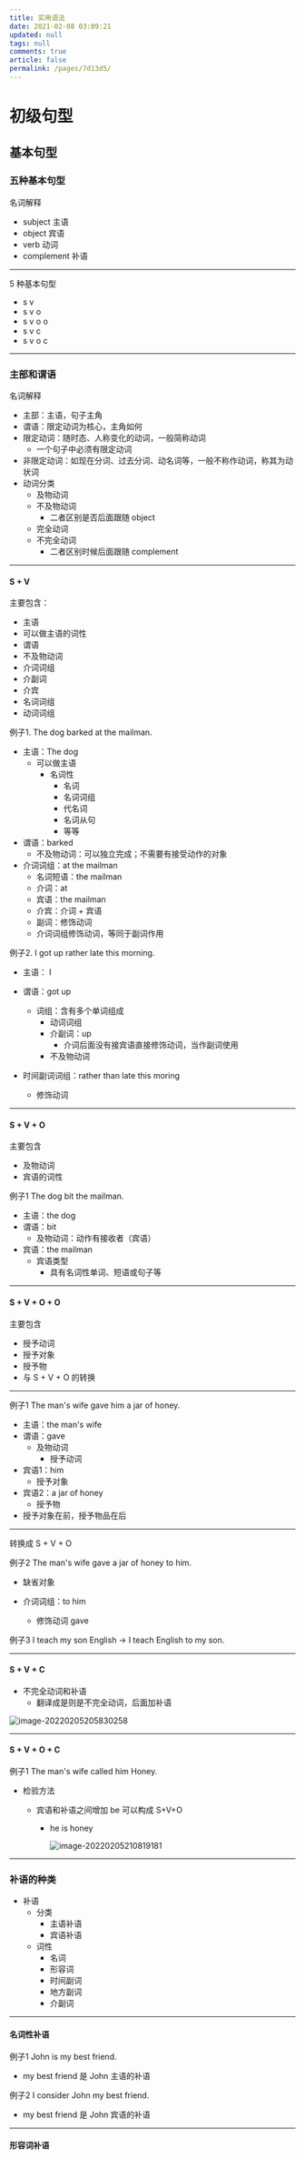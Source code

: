 ```yaml
---
title: 实用语法
date: 2021-02-08 03:09:21
updated: null
tags: null
comments: true
article: false
permalink: /pages/7d13d5/
---
```




# 初级句型

##  基本句型

### 五种基本句型

名词解释

- subject 主语
- object 宾语
- verb 动词
- complement 补语

---

5 种基本句型

- s v
- s v o
- s v o o
- s v c
- s v o c

---

### 主部和谓语

名词解释

- 主部：主语，句子主角
- 谓语：限定动词为核心，主角如何
- 限定动词：随时态、人称变化的动词，一般简称动词
  - 一个句子中必须有限定动词
- 非限定动词：如现在分词、过去分词、动名词等，一般不称作动词，称其为动状词
- 动词分类
  - 及物动词
  - 不及物动词
    - 二者区别是否后面跟随 object
  - 完全动词
  - 不完全动词
    - 二者区别时候后面跟随 complement

---

#### S + V

主要包含：

- 主语
- 可以做主语的词性
- 谓语
- 不及物动词
- 介词词组
- 介副词
- 介宾
- 名词词组
- 动词词组

例子1. The dog barked at the mailman.

- 主语：The dog
  - 可以做主语
    - 名词性
      - 名词
      - 名词词组
      - 代名词
      - 名词从句
      - 等等
- 谓语：barked
  - 不及物动词：可以独立完成；不需要有接受动作的对象
- 介词词组：at the mailman
  - 名词短语：the mailman
  - 介词：at
  - 宾语：the mailman
  - 介宾：介词 + 宾语
  - 副词：修饰动词
  - 介词词组修饰动词，等同于副词作用

例子2. I got up rather late this morning.

- 主语： I
- 谓语：got up
  - 词组：含有多个单词组成
    - 动词词组
    - 介副词：up
      - 介词后面没有接宾语直接修饰动词，当作副词使用
    - 不及物动词

- 时间副词词组：rather than late this moring 
  - 修饰动词

---

#### S + V + O

主要包含

- 及物动词
- 宾语的词性

例子1 The dog bit the mailman.

- 主语：the dog
- 谓语：bit
  - 及物动词：动作有接收者（宾语）
- 宾语：the mailman
  - 宾语类型
    - 具有名词性单词、短语或句子等

---

#### S + V + O + O

主要包含

- 授予动词
- 授予对象
- 授予物
- 与 S + V + O 的转换

---

例子1 The man's wife gave him a jar of honey.

- 主语：the man's wife
- 谓语：gave
  - 及物动词
    - 授予动词
- 宾语1：him
  - 授予对象
- 宾语2：a jar of honey
  - 授予物
- 授予对象在前，授予物品在后

---

转换成 S + V + O

例子2 The man's wife gave a jar of honey to him.

- 缺省对象

- 介词词组：to him
  - 修饰动词 gave

例子3 I teach my son English -> I teach English to my son.

---

#### S + V + C

- 不完全动词和补语
  - 翻译成是则是不完全动词，后面加补语

![image-20220205205830258](https://cdn.jsdelivr.net/gh/QuinnTian/imgchr/imgs/image-20220205205830258.png)

---

#### S + V + O + C

例子1 The man's wife called him Honey.

- 检验方法

  - 宾语和补语之间增加 be 可以构成 S+V+O

    - he is honey

      ![image-20220205210819181](https://cdn.jsdelivr.net/gh/QuinnTian/imgchr/imgs/image-20220205210819181.png)

---

### 补语的种类

- 补语
  - 分类
    - 主语补语
    - 宾语补语
  - 词性
    - 名词
    - 形容词
    - 时间副词
    - 地方副词
    - 介副词

---

#### 名词性补语

例子1 John is my best friend.

- my best friend 是 John 主语的补语

例子2 I consider John my best friend.

- my best friend 是 John 宾语的补语

---

#### 形容词补语





